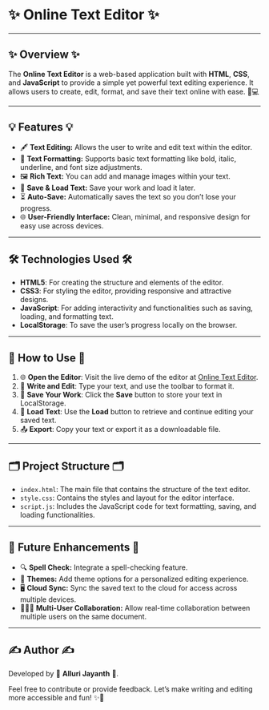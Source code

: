 # ✨ Online Text Editor ✨

---

## ✨ Overview ✨  
The **Online Text Editor** is a web-based application built with **HTML**, **CSS**, and **JavaScript** to provide a simple yet powerful text editing experience. It allows users to create, edit, format, and save their text online with ease. 📝💻

---

## 💡 Features 💡  
- 🖋️ **Text Editing:** Allows the user to write and edit text within the editor.
- 🎨 **Text Formatting:** Supports basic text formatting like bold, italic, underline, and font size adjustments.
- 🖼️ **Rich Text:** You can add and manage images within your text.
- 📑 **Save & Load Text:** Save your work and load it later.
- ⏳ **Auto-Save:** Automatically saves the text so you don’t lose your progress.
- 🌐 **User-Friendly Interface:** Clean, minimal, and responsive design for easy use across devices.

---

## 🛠️ Technologies Used 🛠️  
- **HTML5**: For creating the structure and elements of the editor.  
- **CSS3**: For styling the editor, providing responsive and attractive designs.  
- **JavaScript**: For adding interactivity and functionalities such as saving, loading, and formatting text.  
- **LocalStorage**: To save the user’s progress locally on the browser.

---

## 🎉 How to Use 🎉  
1. 🌐 **Open the Editor**: Visit the live demo of the editor at [Online Text Editor](https://jayanth-texteditor.netlify.app/).  
2. 📝 **Write and Edit**: Type your text, and use the toolbar to format it.  
3. 💾 **Save Your Work**: Click the **Save** button to store your text in LocalStorage.  
4. 📂 **Load Text**: Use the **Load** button to retrieve and continue editing your saved text.  
5. 📤 **Export**: Copy your text or export it as a downloadable file.

---

## 🗂️ Project Structure 🗂️  
- `index.html`: The main file that contains the structure of the text editor.  
- `style.css`: Contains the styles and layout for the editor interface.  
- `script.js`: Includes the JavaScript code for text formatting, saving, and loading functionalities.

---

## 🚀 Future Enhancements 🚀  
- 🔍 **Spell Check:** Integrate a spell-checking feature.  
- 🎨 **Themes:** Add theme options for a personalized editing experience.  
- 🖥️ **Cloud Sync:** Sync the saved text to the cloud for access across multiple devices.  
- 🧑‍🤝‍🧑 **Multi-User Collaboration:** Allow real-time collaboration between multiple users on the same document.

---

## ✍️ Author ✍️  
Developed by 🌟 **Alluri Jayanth** 🌟.

Feel free to contribute or provide feedback. Let’s make writing and editing more accessible and fun! ✨📝
